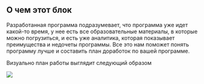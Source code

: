## О чем этот блок

Разработанная программа подразумевает, что программа уже идет какой-то время, у нее есть все образовательные материалы, в которые можно погрузиться, и есть уже аналитика, которая показывает преимущества и недочеты программы. Все это нам поможет понять программу лучше и составить план доработок по вашей программе.

Визуально план работы выглядит следующий образом

![](/img/ONC_2/line.png)